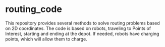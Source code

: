 # routing_code

This repository provides several methods to solve routing problems based on 2D coordinates. The code is based on robots, traveling to Points of Interest, starting and ending at the depot. If needed, robots have charging points, which will allow them to charge.
